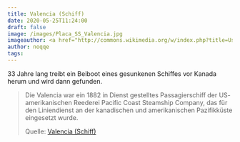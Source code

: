 ```yaml
---
title: Valencia (Schiff)
date: 2020-05-25T11:24:00
draft: false
image: /images/Placa_SS_Valencia.jpg
imageauthor: <a href="http://commons.wikimedia.org/w/index.php?title=User:Maria_Francisca_Coderque&amp;action=edit&amp;redlink=1" class="new" title="User:Maria Francisca Coderque (page does not exist)">Maria Francisca Coderque</a>
author: noqqe
tags:
---
```


33 Jahre lang treibt ein Beiboot eines gesunkenen Schiffes vor Kanada herum
und wird dann gefunden.

> Die Valencia war ein 1882 in Dienst gestelltes Passagierschiff der US-
> amerikanischen Reederei Pacific Coast Steamship Company, das für den
> Liniendienst an der kanadischen und amerikanischen Pazifikküste eingesetzt
> wurde.
>
> Quelle: [Valencia (Schiff)](https://de.wikipedia.org/wiki/Valencia_(Schiff))
